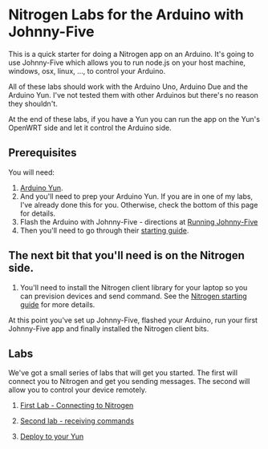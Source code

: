 # Nitrogen Labs for the Arduino with Johnny-Five

This is a quick starter for doing a Nitrogen app on an Arduino. It's going to use Johnny-Five which allows you to run node.js on your host machine, windows, osx, linux, ..., to control your Arduino. 

All of these labs should work with the Arduino Uno, Arduino Due and the Arduino Yun. I've not tested them with other Arduinos but there's no reason they shouldn't. 

At the end of these labs, if you have a Yun you can run the app on the Yun's OpenWRT side and let it control the Arduino side. 

## Prerequisites 

You will need: 

1. [Arduino Yun](http://arduino.cc/en/Main/ArduinoBoardYun?from=Products.ArduinoYUN). 
2. And you'll need to prep your Arduino Yun. If you are in one of my labs, I've already done this for you. Otherwise, check the bottom of this page for details. 
4. Flash the Arduino with Johnny-Five - directions at [Running Johnny-Five](./labdocs/runningjohnnyfive.md)
3. Then you'll need to go through their [starting guide](http://start.tessel.io/install). 

## The next bit that you'll need is on the Nitrogen side. 

1. You'll need to install the Nitrogen client library for your laptop so you can prevision devices and send command. See the [Nitrogen starting guide](http://nitrogen.io/guides/start/setup.html) for more details. 

At this point you've set up Johnny-Five, flashed your Arduino, run your first Johnny-Five app and finally installed the Nitrogen client bits. 

## Labs

We've got a small series of labs that will get you started. The first will connect you to Nitrogen and get you sending messages. The second will allow you to control your device remotely. 

1. [First Lab - Connecting to Nitrogen](./labdocs/firstlab.md)
2. [Second lab - receiving commands](./labdocs/secondlab-receive.md)

3. [Deploy to your Yun](./labdocs/deploytoyun.md)
